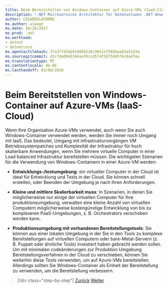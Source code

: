 ```yaml
---
title: Beim Bereitstellen von Windows-Container auf Azure-VMs (IaaS-Cloud)
description: ".NET Microservices Architektur für Datenvolumes .NET-Anwendungen | Beim Bereitstellen von Windows-Container auf Azure-VMs (IaaS-Cloud)"
author: CESARDELATORRE
ms.author: wiwagn
ms.date: 10/26/2017
ms.prod: .net
ms.workload:
- dotnet
- dotnetcore
ms.openlocfilehash: 37a37f91bb910004128c96511f585bea03a51d3a
ms.sourcegitcommit: d3cfda0943364aaf6ccd574f55f584576c8a4fee
ms.translationtype: MT
ms.contentlocale: de-DE
ms.lasthandoff: 03/08/2018
---
```

# <a name="when-to-deploy-windows-containers-to-azure-vms-iaas-cloud"></a>Beim Bereitstellen von Windows-Container auf Azure-VMs (IaaS-Cloud)

Wenn Ihre Organisation Azure-VMs verwendet, auch wenn Sie auch Windows-Container verwendet werden, werden Sie immer noch Umgang mit IaaS. Das bedeutet, Umgang mit infrastrukturvorgängen VM Betriebssystempatches und Komplexität der Infrastruktur für hoch skalierbare Anwendungen, wenn Sie mehrere virtuelle Computer in einer Load balanced Infrastruktur bereitstellen müssen. Die wichtigsten Szenarien für die Verwendung von Windows-Containern in einer Azure-VM werden:

-   **Entwicklungs-/testumgebung**: ein virtueller Computer in der Cloud ist ideal für Entwicklung und Tests in der Cloud. Sie können schnell erstellen, oder Beenden der Umgebung je nach Ihren Anforderungen.

-   **Kleine und mittlere Skalierbarkeit muss**: In Szenarien, in denen Sie möglicherweise nur einige der virtuellen Computer für Ihre produktionsumgebung, verwalten eine kleine Anzahl von virtuellen Computern möglicherweise kostengünstige Entwicklung von bis zu komplexeren PaaS-Umgebungen, z. B. Orchestrators verschoben werden kann.

-   **Produktionsumgebung mit vorhandenen Bereitstellungstools**: Sie können aus einer lokalen Umgebung in der Sie in den Tools zu komplexe Bereitstellungen auf virtuellen Computern oder bare-Metal-Servern (z. B. Puppet oder ähnliche Tools) investiert haben gebracht werden sollen. Um mit minimalen codeänderungen zur Produktion Umgebung Bereitstellungsverfahren in der Cloud zu verschieben, können Sie weiterhin diese Tools verwenden, um auf Azure-VMs bereitstellen. Allerdings sollten Sie Windows-Container als Einheit der Bereitstellung zu verwenden, um die Bereitstellung verbessern.

>[!div class="step-by-step"]
[Zurück](when-to-deploy-windows-containers-in-your-on-premises-iaas-vm-infrastructure.md)
[Weiter](when-to-deploy-windows-containers-to-service-fabric.md)
